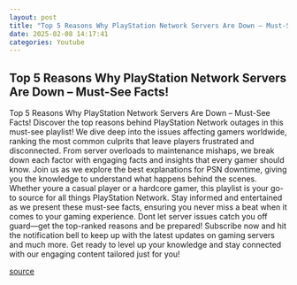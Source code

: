 ```yaml
---
layout: post
title: "Top 5 Reasons Why PlayStation Network Servers Are Down – Must-See Facts!"
date: 2025-02-08 14:17:41
categories: Youtube
---
```


## Top 5 Reasons Why PlayStation Network Servers Are Down – Must-See Facts!

Top 5 Reasons Why PlayStation Network Servers Are Down – Must-See Facts!
Discover the top reasons behind PlayStation Network outages in this must-see playlist! We dive deep into the issues affecting gamers worldwide, ranking the most common culprits that leave players frustrated and disconnected. From server overloads to maintenance mishaps, we break down each factor with engaging facts and insights that every gamer should know.
Join us as we explore the best explanations for PSN downtime, giving you the knowledge to understand what happens behind the scenes. Whether youre a casual player or a hardcore gamer, this playlist is your go-to source for all things PlayStation Network. 
Stay informed and entertained as we present these must-see facts, ensuring you never miss a beat when it comes to your gaming experience. Dont let server issues catch you off guard—get the top-ranked reasons and be prepared! 
Subscribe now and hit the notification bell to keep up with the latest updates on gaming servers and much more. Get ready to level up your knowledge and stay connected with our engaging content tailored just for you!

[source](https://www.youtube.com/playlist?list=PLuowJGwg63tAD6j-XC3W8LIPpFaqPpfCH)
